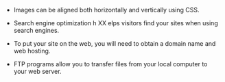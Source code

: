 
* Images can be aligned both horizontally and vertically
using CSS.
* Search engine optimization h XX elps visitors find your
sites when using search engines.

* To put your site on the web, you will need to obtain a
domain name and web hosting.
* FTP programs allow you to transfer files from your
local computer to your web server.
